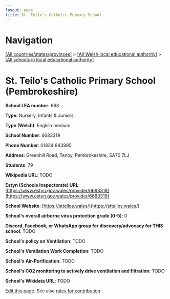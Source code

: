 ```yaml
---
layout: page
title: St. Teilo's Catholic Primary School
---
```

# Navigation

[[All countries/states/provinces]](../../..) > [[All Welsh local educational authority]](../..) > [[All schools in local educational authority]](..)

# St. Teilo's Catholic Primary School (Pembrokeshire)

**School LEA number**: 668

**Type**: Nursery, Infants & Juniors

**Type (Welsh)**: English medium

**School Number**: 6683319

**Phone Number**: 01834 843995

**Address**: Greenhill Road, Tenby, Pembrokeshire, SA70 7LJ

**Students**: 79

**Wikipedia URL**: TODO

**Estyn (Schools Inspectorate) URL**: [https://www.estyn.gov.wales/provider/6683319](https://www.estyn.gov.wales/provider/6683319)

**School Website**: [https://stteilos.wales/](https://stteilos.wales/)

**School's overall airborne virus protection grade (0-5)**: 0

**Discord, Facebook, or WhatsApp group for discovery/advocacy for THIS school**: TODO

**School's policy on Ventilation**: TODO

**School's Ventilation Work Completion**: TODO

**School's Air-Purification**: TODO

**School's CO2 monitoring to actively drive ventilation and filtration**: TODO

**School's Wikidata URL**: TODO




[Edit this page](https://github.com/VentilationProject/Wales/edit/prif/./Pembrokeshire/St._Teilo's_Catholic_Primary_School.md). See also [rules for contribution](../../../contribution-rules/)